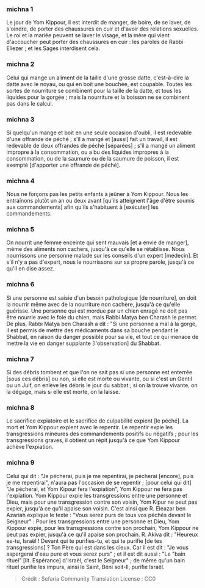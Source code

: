 
### michna 1
Le jour de Yom Kippour, il est interdit de manger, de boire, de se laver, de s'oindre, de porter des chaussures en cuir et d'avoir des relations sexuelles. Le roi et la mariée peuvent se laver le visage, et la mère qui vient d'accoucher peut porter des chaussures en cuir : les paroles de Rabbi Eliezer ; et les Sages interdisent cela.

### michna 2
Celui qui mange un aliment de la taille d'une grosse datte, c'est-à-dire la datte avec le noyau, ou qui en boit une bouchée, est coupable. Toutes les sortes de nourriture se combinent pour la taille de la datte, et tous les liquides pour la gorgée ; mais la nourriture et la boisson ne se combinent pas dans le calcul.

### michna 3
Si quelqu'un mange et boit en une seule occasion d'oubli, il est redevable d'une offrande de péché ; s'il a mangé et [aussi] fait un travail, il est redevable de deux offrandes de péché [séparées] ; s'il a mangé un aliment impropre à la consommation, ou a bu des liquides impropres à la consommation, ou de la saumure ou de la saumure de poisson, il est exempté [d'apporter une offrande de péché].

### michna 4
Nous ne forçons pas les petits enfants à jeûner à Yom Kippour. Nous les entraînons plutôt un an ou deux avant [qu'ils atteignent l'âge d'être soumis aux commandements] afin qu'ils s'habituent à [exécuter] les commandements.

### michna 5
On nourrit une femme enceinte qui sent mauvais [et a envie de manger], même des aliments non cachers, jusqu'à ce qu'elle se rétablisse. Nous nourrissons une personne malade sur les conseils d'un expert [médecin]. Et s'il n'y a pas d'expert, nous le nourrissons sur sa propre parole, jusqu'à ce qu'il en dise assez.

### michna 6
Si une personne est saisie d'un besoin pathologique [de nourriture], on doit la nourrir même avec de la nourriture non cachère, jusqu'à ce qu'elle guérisse. Une personne qui est mordue par un chien enragé ne doit pas être nourrie avec le foie du chien, mais Rabbi Matya ben Charash le permet. De plus, Rabbi Matya ben Charash a dit : "Si une personne a mal à la gorge, il est permis de mettre des médicaments dans sa bouche pendant le Shabbat, en raison du danger possible pour sa vie, et tout ce qui menace de mettre la vie en danger supplante [l'observation] du Shabbat.

### michna 7
Si des débris tombent et que l'on ne sait pas si une personne est enterrée [sous ces débris] ou non, si elle est morte ou vivante, ou si c'est un Gentil ou un Juif, on enlève les débris le jour du sabbat ; si on la trouve vivante, on la dégage, mais si elle est morte, on la laisse.

### michna 8
Le sacrifice expiatoire et le sacrifice de culpabilité expient [le péché]. La mort et Yom Kippour expient avec le repentir. Le repentir expie les transgressions mineures des commandements positifs ou négatifs ; pour les transgressions graves, il obtient un répit jusqu'à ce que Yom Kippour achève l'expiation.

### michna 9
Celui qui dit : "Je pécherai, puis je me repentirai, je pécherai [encore], puis je me repentirai", n'aura pas l'occasion de se repentir ; [pour celui qui dit] "Je pécherai, et Yom Kipour fera l'expiation", Yom Kippour ne fera pas l'expiation. Yom Kippour expie les transgressions entre une personne et Dieu, mais pour une transgression contre son voisin, Yom Kipur ne peut pas expier, jusqu'à ce qu'il apaise son voisin. C'est ainsi que R. Eleazar ben Azariah explique le texte : "Vous serez purs de tous vos péchés devant le Seigneur" : Pour les transgressions entre une personne et Dieu, Yom Kippour expie, pour les transgressions contre son prochain, Yom Kippour ne peut pas expier, jusqu'à ce qu'il apaise son prochain. R. Akiva dit : "Heureux es-tu, Israël ! Devant qui te purifies-tu, et qui te purifie [de tes transgressions] ? Ton Père qui est dans les cieux. Car il est dit : "Je vous aspergerai d'eau pure et vous serez purs" ; et il est dit aussi : "Le "bain rituel" [lit. Espérance] d'Israël, c'est le Seigneur" ; de même qu'un bain rituel purifie les impurs, ainsi le Saint, Béni soit-Il, purifie Israël.

>Crédit : Sefaria Community Translation
>License : CC0